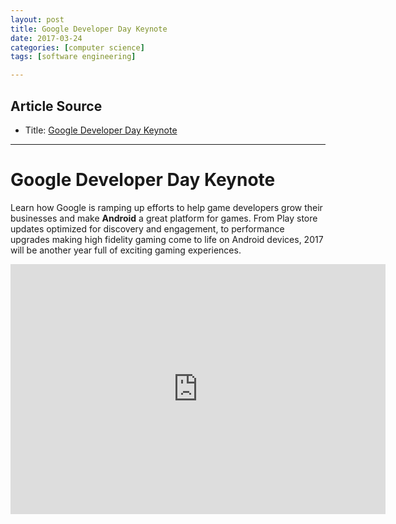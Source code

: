 ```yaml
---
layout: post
title: Google Developer Day Keynote
date: 2017-03-24
categories: [computer science]
tags: [software engineering]

---
```


## Article Source
* Title: [Google Developer Day Keynote](https://www.youtube.com/watch?v=BcnVUg_5Kv8&spfreload=10)

---

Google Developer Day Keynote 
==============

Learn how Google is ramping up efforts to help game developers grow their businesses and make **Android** a great platform for games. From Play store updates optimized for discovery and engagement, to performance upgrades making high fidelity gaming come to life on Android devices, 2017 will be another year full of exciting gaming experiences.

<iframe width="600" height="400" src="https://www.youtube.com/embed/BcnVUg_5Kv8" frameborder="0" allowfullscreen></iframe>

